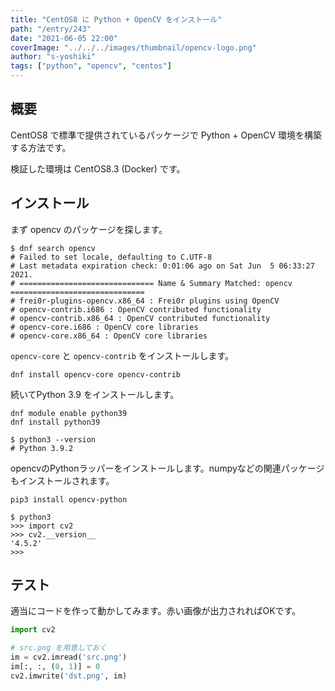 ```yaml
---
title: "CentOS8 に Python + OpenCV をインストール"
path: "/entry/243"
date: "2021-06-05 22:00"
coverImage: "../../../images/thumbnail/opencv-logo.png"
author: "s-yoshiki"
tags: ["python", "opencv", "centos"]
---
```


## 概要

CentOS8 で標準で提供されているパッケージで Python + OpenCV 環境を構築する方法です。

検証した環境は CentOS8.3 (Docker) です。


## インストール

まず opencv のパッケージを探します。

```shell
$ dnf search opencv
# Failed to set locale, defaulting to C.UTF-8
# Last metadata expiration check: 0:01:06 ago on Sat Jun  5 06:33:27 2021.
# ============================== Name & Summary Matched: opencv ==============================
# frei0r-plugins-opencv.x86_64 : Frei0r plugins using OpenCV
# opencv-contrib.i686 : OpenCV contributed functionality
# opencv-contrib.x86_64 : OpenCV contributed functionality
# opencv-core.i686 : OpenCV core libraries
# opencv-core.x86_64 : OpenCV core libraries
```

`opencv-core` と `opencv-contrib` をインストールします。


```shell
dnf install opencv-core opencv-contrib
```

続いてPython 3.9 をインストールします。

```shell
dnf module enable python39
dnf install python39
```

```shell
$ python3 --version
# Python 3.9.2
```

opencvのPythonラッパーをインストールします。numpyなどの関連パッケージもインストールされます。

```shell
pip3 install opencv-python
```

```shell
$ python3
>>> import cv2
>>> cv2.__version__
'4.5.2'
>>> 
```

## テスト

適当にコードを作って動かしてみます。赤い画像が出力されればOKです。

```py
import cv2

# src.png を用意しておく
im = cv2.imread('src.png')
im[:, :, (0, 1)] = 0
cv2.imwrite('dst.png', im)
```

